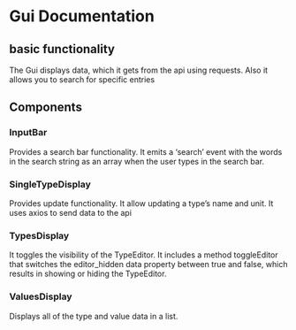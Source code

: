 # Gui Documentation
## basic functionality

The Gui displays data, which it gets from the api using requests. Also it allows you to search for specific entries

## Components

### InputBar
Provides a search bar functionality. It emits a ‘search’ event with the words in the search string as an array when the user types in the search bar.

### SingleTypeDisplay
Provides update functionality. It allow updating a type’s name and unit. It uses axios to send data to the api

### TypesDisplay
It toggles the visibility of the TypeEditor. It includes a method toggleEditor that switches the editor_hidden data property between true and false, which results in showing or hiding the TypeEditor.

### ValuesDisplay
Displays all of the type and value data in a list. 